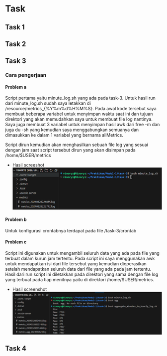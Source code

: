 # Task
## Task 1


## Task 2


## Task 3
### Cara pengerjaan
#### Problem a
Script pertama yaitu minute_log.sh yang ada pada task-3. Untuk hasil run dari minute_log.sh sudah saya letakkan di /resource/metrics_{%Y%m%d%H%M%S}.
Pada awal kode tersebut saya membuat beberapa variabel untuk menyimpan waktu saat ini dan tujuan direktori yang akan memudahkan saya untuk membuat file log nantinya. Saya juga membuat 3 variabel untuk menyimpan hasil awk dari free -m dan juga du -sh yang kemudian saya menggabungkan semuanya dan dimasukkan ke dalam 1 variabel yang bernama allMetrics.

Script dirun kemudian akan menghasilkan sebuah file log yang sesuai dengan jam saat script tersebut dirun yang akan disimpan pada /home/$USER/metrics
- Hasil screeshot
  ![3a](task-3/3a.png)
  
#### Problem b
Untuk konfigurasi crontabnya terdapat pada file /task-3/crontab

#### Problem c
Script ini digunakan untuk mengambil seluruh data yang ada pada file yang terbuat dalam kurun jam tertentu. Pada script ini saya menggunakan awk untuk mendapatkan isi dari file tersebut yang kemudian dioperasikan setelah mendapatkan seluruh data dari file yang ada pada jam tertentu. Hasil dari run script ini diletakkan pada direktori yang sama dengan file log yang terbuat pada tiap menitnya yaitu di direktori /home/$USER/metrics.
- Hasil screenshot
  ![3c](task-3/3c.png)
## Task 4


